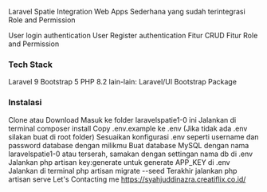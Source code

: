 Laravel Spatie Integration
Web Apps Sederhana yang sudah terintegrasi Role and Permission

User login authentication
User Register authentication
Fitur CRUD
Fitur Role and Permission

### Tech Stack
Laravel 9
Bootstrap 5
PHP 8.2
lain-lain:
Laravel/UI Bootstrap Package
### Instalasi
Clone atau Download
Masuk ke folder laravelspatie1-0 ini
Jalankan di terminal composer install
Copy .env.example ke .env (Jika tidak ada .env silakan buat di root folder)
Sesuaikan konfigurasi .env seperti username dan password database dengan milikmu
Buat database MySQL dengan nama laravelspatie1-0 atau terserah, samakan dengan settingan nama db di .env
Jalankan php artisan key:generate untuk generate APP_KEY di .env
Jalankan di terminal php artisan migrate --seed
Terakhir jalankan php artisan serve
Let's Contacting me https://syahjuddinazra.creatiflix.co.id/
